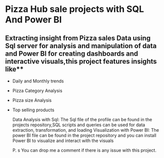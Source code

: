 # Pizza Hub sale projects with SQL And Power BI

## Extracting insight from Pizza sales Data using Sql server for analysis and manipulation of data and Power BI for creating dashboards and interactive visuals,this project features insights like**
* Daily and Monthly trends
* Pizza Category Analysis
* Pizza size Analysis
* Top selling products

  Data Analysis with Sql: The Sql file of the profile can be found in the projects repository,SQL scripts and queries can be used for data extraction, transformation, and loading
  Visualization with Power BI: The power BI file can be found in the project repository and you can install Power BI to visualize and interact with the visuals

  P. s You can drop me a comment if there is any issue with this project.
  

